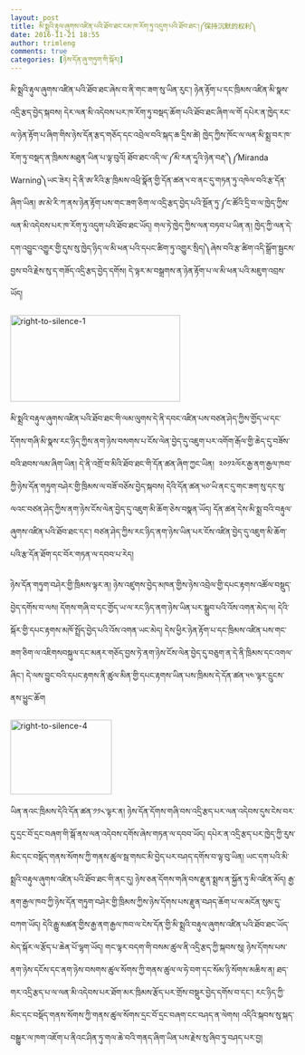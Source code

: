 ```yaml
---
layout: post
title: མི་སྨྲའི་རྟུལ་ཞུགས་འཛིན་པའི་ཐོབ་ཐང་ངམ་ཁ་རོག་ཏུ་འདུག་པའི་ཐོབ་ཐང་།༼保持沉默的权利༽
date: 2016-11-21 18:55
author: trimleng
comments: true
categories: [ཉེས་དོན་ཞུ་གཏུག་གི་སྐོར།]
---
```

མི་སྨྲའི་རྟུལ་ཞུགས་འཛིན་པའི་ཐོབ་ཐང་ཞེས་བ་ནི་གང་ཟག་སུ་ཡིན་རུང་། ཉེན་རྟོག་པ་དང་ཁྲིམས་འཛིན་མི་སྣས་འདྲི་རྩད་བྱེད་སྐབས། དེར་ལན་མི་འདེབས་པར་ཁ་རོག་ཏུ་བསྡད་ཆོག་པའི་ཐོབ་ཐང་ཞིག་ལ་གོ དཔེར་ན་ཁྱེད་རང་ལ་ཉེན་རྟོག་པ་ཞིག་གིས་ཉེས་དོན་རྩད་གཅོད་དང་འབྲེལ་བའི་སྐད་ཆ་དྲིས་ཚེ། ཁྱེད་ཀྱིས་ཁོང་ལ་ལན་མི་སྨྲ་བར་ཁ་རོག་ཏུ་བསྡད་ན་ཁྲིམས་མཐུན་ཡིན་པ་ལྟ་བུའོ། ཐོབ་ཐང་འདི་ལ་༼མི་རན་དཱའི་ཉེན་བརྡ་༽༼Miranda Warning༽ཡང་ཟེར། དེ་ནི་ཨ་རིའི་རྩ་ཁྲིམས་འཕྲི་སྣོན་གྱི་དོན་ཚན་༥་བ་ནང་དུ་གཏན་ཏུ་འཁེལ་བའི་རྩ་དོན་ཞིག་ཡིན། ཨ་མེ་རི་ཀ་ནས་ཉེན་རྟོག་པས་གང་ཟག་ཅིག་ལ་འདྲི་རྩད་བྱེད་པའི་སྔོན་ཏུ་༼ང་ཚོའི་དྲི་བ་ལ་ཁྱེད་ཀྱིས་ལན་མི་འདེབས་པར་ཁ་རོག་ཏུ་འདུག་པའི་ཐོབ་ཐང་ཡོད། གལ་ཏེ་ཁྱེད་ཀྱིས་ལན་བཏབ་པ་ཡིན་ན། <span style="font-weight: 400;">ཁྱེད་ཀྱི་ལན་དེ་དག་འབྱུང་འགྱུར་གྱི་དུས་སུ་ཁྱེད་ཉིད་ལ་མི་ཕན་པའི་དཔང་ཚིག་ཏུ་འགྱུར་སྲིད།༽ཞེས་བའི་རྩ་ཚིག་འདི་སྒྲོག་སྦྱངས་བྱས་བའི་རྗེས་སུ་ད་གཟོད་འདྲི་རྩད་བྱེད་དགོས། དེ་ལྟར་མ་བསྒྲགས་ན་ཉེན་རྟོག་པ་ལ་མི་ཕན་པའི་མཇུག་འབྲས་ཡོད།</span>

<img class="size-medium wp-image-890 aligncenter" src="http://trimleng.cn/wp-content/uploads/2016/11/right-to-silence-1-300x153.jpeg" alt="right-to-silence-1" width="300" height="153" />

<!--more-->

<span style="font-weight: 400;">མི་སྨྲའི་བརྟུལ་ཞུགས་འཛིན་པའི་ཐོབ་ཐང་གི་ལམ་ལུགས་དེ་ནི་དབང་འཛིན་པས་བཙན་ཤེད་ཀྱིས་གྱོད་ཡ་དང་དོགས་གཞི་མི་སྣས་རང་ཉིད་ཀྱིས་ནག་ཉེས་བསགས་པ་ངོས་ལེན་བྱེད་དུ་འཇུག་པར་འགོག་རྒོལ་གྱི་ཆེད་དུ་བཟོས་བའི་ཐབས་ལམ་ཞིག་ཡིན། དེ་ནི་འགྲོ་བ་མིའི་ཐོབ་ཐང་གི་དོན་ཚན་ཞིག་ཀྱང་ཡིན།  ༢༠༡༢ལོར་རྒྱ་ནག་རྒྱལ་ཁབ་ཀྱི་ཉེས་དོན་གཏུག་བཤེར་གྱི་ཁྲིམས་ལ་བཟོ་བཅོས་བྱེད་སྐབས། དེའི་དོན་ཚན་༥༠་ཡི་ནང་དུ་གང་ཟག་སུ་དང་སུ་ལའང་བཙན་ཤེད་ཀྱིས་ནག་ཉེས་ངོས་ལེན་བྱེད་དུ་འཇུག་མི་ཆོག་ཅེས་བསྣན་ཡོད། དོན་ཚན་དེས་མི་སྨྲ་བའི་བརྟུལ་ཞུགས་འཛིན་པའི་ཐོབ་ཐང་དང་། བཙན་ཤེད་ཀྱིས་རང་ཉིད་ནག་ཉེས་ཡིན་པར་ངོས་འཛིན་བྱེད་དུ་འཇུག་མི་ཆོག་པའི་རྩ་དོན་ཐོག་དང་བོར་གཏན་ལ་དབབ་པ་རེད། </span>

<span style="font-weight: 400;">ཉེས་དོན་གཏུག་བཤེར་གྱི་ཁྲིམས་ལྟར་ན། ཉེས་འཛུགས་བྱེད་མཁན་གྱིས་ཉེས་འབྲེལ་གྱི་དཔང་རྟགས་འཚོལ་བསྡུད་བྱེད་དགོས་བ་ལས། དོགས་གཞི་བ་དང་གྱོད་ཡ་ལ་རང་ཉིད་ནག་ཉེས་ཡིན་པར་སྒྲུབ་པའི་འོས་འགན་མེད་ལ། དེའི་སྐོར་གྱི་དཔང་རྟགས་མཁོ་སྤྲོད་བྱེད་པའི་འོས་འགན་ཡང་མེད། དེས་ཕྱིར་ཉེན་རྟོག་པ་དང་ཁྲིམས་འཛིན་པས་གང་ཟག་ཅིག་ལ་འཇིགསབསྐུལ་དང་མནར་གཅོད་བྱས་ཏེ་ནག་ཉེས་ངོས་ལེན་བྱེད་དུ་བཅུག་ན་དེ་ནི་ཁྲིམས་དང་འགལ་ཞིང་། དེ་ལས་བྱུང་བའི་དཔང་རྟགས་ནི་ཚུལ་མིན་གྱི་དཔང་རྟགས་ཡིན་པས་ཁྲིམས་དེ་དོན་ཚན་༥༤་ལྟར་དྲུངས་ནས་ཕྱུང་ཆོག</span>

<img class="wp-image-891 alignright" src="http://trimleng.cn/wp-content/uploads/2016/11/right-to-silence-4.jpeg" alt="right-to-silence-4" width="179" height="132" />

<span style="font-weight: 400;">ཡིན་ནའང་ཁྲིམས་དེའི་དོན་ཚན་༡༡༨་ལྟར་ན། ཉེས་དོན་དོགས་གཞི་བས་འདྲི་རྩད་པར་ལན་འདེབས་དུས་ངེས་བར་དུ་དྲང་བོ་དྲང་བཞག་གི་སྒོ་ནས་ལན་འདེབས་དགོས་ཞེས་གཏན་ལ་དབབ་ཡོད། དཔེར་ན་འདྲི་རྩད་པར་ཁྱེད་ཀྱི་རུས་མིང་དང་བསྡོད་གནས་སོགས་ཀྱི་གནས་ཚུལ་སྦ་གསང་མི་བྱེད་པར་བཤད་དགོས་བ་ལྟ་བུ་ཡིན། ཡང་དག་པའི་མི་སྨྲའི་བརྟུལ་ཞུགས་འཛིན་པའི་ཐོབ་ཐང་གི་ནང་དུ། ཉེས་ཅན་དོགས་གཞི་བས་རྫུན་སྨྲས་ན་སྐྱོན་ཏུ་མི་འཛིན་མོད། རྒྱ་ནག་རྒྱལ་ཁབ་ཀྱི་ཉེས་དོན་གཏུག་བཤེར་གྱི་ཁྲིམས་ཀྱིས་ཉེས་དོགས་པས་རྫུན་བཤད་ཆོག་པ་ལ་མངོན་སུམ་དུ་བཀག་ཡོད། དེའི་རྒྱུ་མཚན་གྱིས་རྒྱ་ནག་རྒྱལ་ཁབ་ལ་ངེས་དོན་གྱི་མི་སྨྲའི་བརྟུལ་ཞུགས་འཛིན་པའི་ཐོབ་ཐང་ཡོད་མེད་སྐོར་ལ་རྩོད་པ་ཆེན་པོ་ལྷག་ཡོད། གང་ལྟར་བདག་གི་བསམ་ཚུལ་ནི་འདྲི་རྩད་ཀྱི་སྐབས་སུ། ཉེས་དོགས་པས་ནག་ཉེས་དངོས་དང་ནག་ཉེས་བསགས་ཚུལ་སོགས་ཀྱི་གནས་ཚུལ་ལ་ཧེ་བག་དང་སོམ་ཉི་སོགས་མཆིས་ན། ཐད་གར་འདྲི་རྩད་པ་ལ་ལན་མི་འདེབས་པར་ཐོག་མར་ཁྲིམས་རྩོད་པར་གྲོས་བསྡུར་བྱེད་དགོས་བ་དང་། རང་ཉིད་ཀྱི་མིང་དང་བསྡོད་གནས་སོགས་ཀྱི་གནས་ཚུལ་སོགས་དྲང་བོ་དྲང་བཞག་ངང་བཤད་ན་ལེགས། འདིའི་སྐབས་སུ་སྐད་བསྒྱུར་ལ་ཁག་འཇོག་པ་ནིའང་ཤིན་ཏུ་གལ་ཆེ་བའི་གནད་ཞིག་ཡིན་པས་རྗེས་སུ་ཞིབ་ཏུ་བཤད་པར་བྱ།</span>
